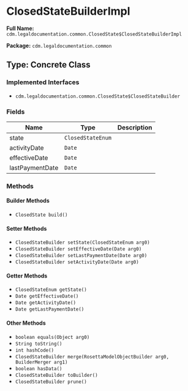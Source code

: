 # ClosedStateBuilderImpl

**Full Name:** `cdm.legaldocumentation.common.ClosedState$ClosedStateBuilderImpl`

**Package:** `cdm.legaldocumentation.common`

## Type: Concrete Class

### Implemented Interfaces

- `cdm.legaldocumentation.common.ClosedState$ClosedStateBuilder`

### Fields

| Name | Type | Description |
|------|------|-------------|
| state | `ClosedStateEnum` |  |
| activityDate | `Date` |  |
| effectiveDate | `Date` |  |
| lastPaymentDate | `Date` |  |

### Methods

#### Builder Methods

- `ClosedState build()`

#### Setter Methods

- `ClosedStateBuilder setState(ClosedStateEnum arg0)`
- `ClosedStateBuilder setEffectiveDate(Date arg0)`
- `ClosedStateBuilder setLastPaymentDate(Date arg0)`
- `ClosedStateBuilder setActivityDate(Date arg0)`

#### Getter Methods

- `ClosedStateEnum getState()`
- `Date getEffectiveDate()`
- `Date getActivityDate()`
- `Date getLastPaymentDate()`

#### Other Methods

- `boolean equals(Object arg0)`
- `String toString()`
- `int hashCode()`
- `ClosedStateBuilder merge(RosettaModelObjectBuilder arg0, BuilderMerger arg1)`
- `boolean hasData()`
- `ClosedStateBuilder toBuilder()`
- `ClosedStateBuilder prune()`

